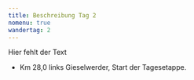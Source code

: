 ```yaml
---
title: Beschreibung Tag 2
nomenu: true
wandertag: 2
---
```


Hier fehlt der Text

- Km 28,0 links Gieselwerder, Start der Tagesetappe. 
